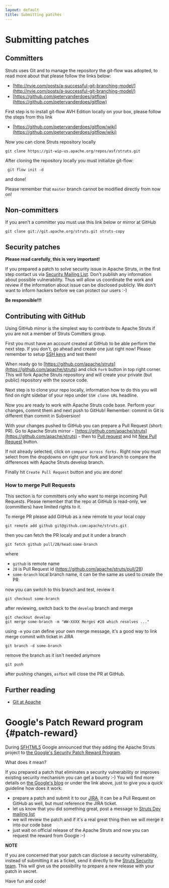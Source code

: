 ```yaml
---
layout: default
title: Submitting patches
---
```


# Submitting patches

## Committers

Struts uses Git and to manage the repository the git-flow was adopted, to read more about that please follow the links below:

- [http://nvie.com/posts/a-successful-git-branching-model/](http://nvie.com/posts/a-successful-git-branching-model/)
- [https://github.com/petervanderdoes/gitflow](https://github.com/petervanderdoes/gitflow)

First step is to install git-flow AVH Edition locally on your box, please follow the steps from this link

 - [https://github.com/petervanderdoes/gitflow/wiki](https://github.com/petervanderdoes/gitflow/wiki)

Now you can clone Struts repository locally

    git clone https://git-wip-us.apache.org/repos/asf/struts.git    

After cloning the repository locally you must initialize git-flow:

     git flow init -d

and done!

Please remember that `master` branch cannot be modified directly from now on!

## Non-committers 

If you aren't a committer you must use this link below or mirror at GitHub

    git clone git://git.apache.org/struts.git struts-copy

## Security patches

**Please read carefully, this is very important!**

If you prepared a patch to solve security issue in Apache Struts, in the first step contact us via
[Security Mailing List](mailto:security@struts.apache.org). Don't publish any information about possible vulnerability.
Thus will allow us coordinate the work and review if the information about issue can be disclosed publicly.
We don't want to inform hackers before we can protect our users :-)

**Be responsible!!!**

## Contributing with GitHub

Using GitHub mirror is the simplest way to contribute to Apache Struts if you are not a member
of Struts Comitters group.

First you must have an account created at GitHub to be able perform the next step. If you don't,
go ahead and create one just right now! Please remember to setup
[SSH keys](https://help.github.com/articles/generating-ssh-keys) and test them!

When ready go to [https://github.com/apache/struts](https://github.com/apache/struts) and click `Fork` button
in top right corner. This will fork Apache Struts repository and will create your private (but public) repository
with the source code.

Next step is to clone your repo locally, information how to do this you will find on right sidebar of your repo
under `SSH clone URL` headline.

Now you are ready to work with Apache Struts code base. Perform your changes, commit them and
next push to GitHub! Remember: commit in Git is different than commit in Subversion!

With your changes pushed to GitHub you can prepare a Pull Request (short: PR). Go to Apache Struts
mirror - [https://github.com/apache/struts](https://github.com/apache/struts) - then to
[Pull request](https://github.com/apache/struts/pulls) and hit
[New Pull Request](https://github.com/apache/struts/compare/) button.

If not already selected, click on `compare across forks.` Right now you must select from the dropdowns on right
your fork and branch to compare the differences with Apache Struts develop branch.

Finally hit `Create Pull Request` button and you are done!

### How to merge Pull Requests

This section is for committers only who want to merge incoming Pull Requests. Please remember that the repo at GitHub
is read-only, we (committers) have limited rights to it.

To merge PR please add GitHub as a new remote to your local copy

    git remote add github git@github.com:apache/struts.git

then you can fetch the PR localy and put it under a branch

    git fetch github pull/28/head:some-branch    

where

 - `github` is remote name
 - `28` is Pull Request id (https://github.com/apache/struts/pull/28)
 - `some-branch` local branch name, it can be the same as used to create the PR
 
now you can switch to this branch and test, review it
 
    git checkout some-branch

after reviewing, switch back to the `develop` branch and merge

    git checkout develop
    git merge some-branch -m "WW-XXXX Merges #28 which resolves ..."

using `-m` you can define your own merge message, it's a good way to link merge commit with ticket in JIRA

    git branch -d some-branch

remove the branch as it isn't needed anymore

    git push

after pushing changes, `asfbot` will close the PR at GitHub. 

## Further reading

 * [Git at Apache](http://wiki.apache.org/general/GitAtApache)

# Google's Patch Reward program {#patch-reward}

During [SFHTML5](http://www.meetup.com/sfhtml5/) Google announced that they adding the Apache Struts project to
[the Google's Security Patch Reward Program](https://www.google.com/about/appsecurity/patch-rewards/).

What does it mean?

If you prepared a patch that eliminates a security vulnerability or improves existing security mechanism
you can get a bounty :-) You will find more details on
[the Google's blog](http://googleonlinesecurity.blogspot.com/2013/10/going-beyond-vulnerability-rewards.html)
 or under the link above, just to give you a quick guideline how does it work:

- prepare a patch and submit it to our [JIRA](https://issues.apache.org/jira/browse/WW),
  it can be a Pull Request on GitHub as well, but must reference the JIRA ticket.
- let us know that you did something great, post a message to [Struts Dev mailing list](dev-mail.html)
- we will review the patch and if it's a real great thing then we will merge it into our code base
- just wait on official release of the Apache Struts and now you can request the reward from Google :-)

**NOTE**

If you are concerned that your patch can disclose a security vulnerability, instead of submitting it as a ticket,
send it directly to the [Struts Security team](mailto:security@struts.apache.org). This will give us the possibility
to prepare a new release with your patch in secret.

Have fun and code!
